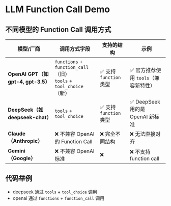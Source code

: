 # LLM Function Call Demo

## 不同模型的 Function Call 调用方式

| 模型/厂商                           | 调用方式字段                                                         | 支持的结构             | 示例                                 |
| ----------------------------------- | -------------------------------------------------------------------- | ---------------------- | ------------------------------------ |
| **OpenAI GPT（如 gpt-4, gpt-3.5）** | `functions` + `function_call`（旧）<br>`tools` + `tool_choice`（新） | ✅ 支持 `function` 类型 | ✅ 官方推荐使用 `tools`（兼容新特性） |
| **DeepSeek（如 deepseek-chat）**    | `tools` + `tool_choice`                                              | ✅ 支持 `function` 类型 | ✅ DeepSeek 用的是 OpenAI 新标准      |
| **Claude（Anthropic）**             | ❌ 不兼容 OpenAI 的 Function Call                                     | ❌ 完全不同结构         | ❌ 无法直接对齐                       |
| **Gemini（Google）**                | ❌ 不兼容 OpenAI 标准                                                 | ❌                      | ❌ 不支持 function call               |

## 代码举例

- deepseek 通过 `tools` + `tool_choice` 调用
- openai 通过 `functions` + `function_call` 调用
